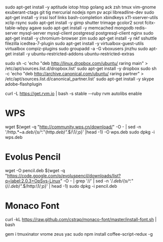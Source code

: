 sudo apt-get install -y aptitude iotop htop golang ack zsh tmux vim-gnome exuberant-ctags git tig mercurial nodejs npm pv acpi libreadline-dev
sudo apt-get install -y irssi lsof links bash-completion xbindkeys x11-xserver-utils xclip rsync
sudo apt-get install -y gimp shutter trimage gcolor2 scrot fcitx-table-wbpy agave
sudo apt-get install -y memcached mongodb redis-server mysql-server mysql-client postgresql postgresql-client nginx
sudo apt-get install -y chromium-browser zim
sudo apt-get install -y nkf sshuttle filezilla icedtea-7-plugin
sudo apt-get install -y virtualbox-guest-utils virtualbox compiz-plugins
sudo groupadd -a -G vboxusers jinzhu
sudo apt-get install -y ubuntu-restricted-addons ubuntu-restricted-extras

sudo sh -c 'echo "deb http://linux.dropbox.com/ubuntu/ raring main" > /etc/apt/sources.list.d/dropbox.list'
sudo apt-get install -y dropbox
sudo sh -c 'echo "deb http://archive.canonical.com/ubuntu/ raring partner" > /etc/apt/sources.list.d/canonical_partner.list'
sudo apt-get install -y skype adobe-flashplugin

curl -L https://get.rvm.io | bash -s stable --ruby
rvm autolibs enable

# WPS
wget $(wget -q "http://community.wps.cn/download/" -O - | sed -n '/http.*~a.*deb/{s/^.*"\(http.*deb\)".*$/\1/;p}' |head -1) -O wps.deb
sudo dpkg -i wps.deb

# Evolus Pencil
wget -O pencil.deb $(wget -q "https://code.google.com/p/evoluspencil/downloads/list?q=label:2.0.3+OpSys-Linux" -O - | grep '\/\/' | sed -n '/.*deb/{s/^.*"\(\/\/.*deb\)".*$/http:\1/;p}' | head -1)
sudo dpkg -i pencil.deb

# Monaco Font
curl -kL https://raw.github.com/cstrap/monaco-font/master/install-font.sh | bash

gem i tmuxinator vrome zeus yac
sudo npm install coffee-script-redux -g
